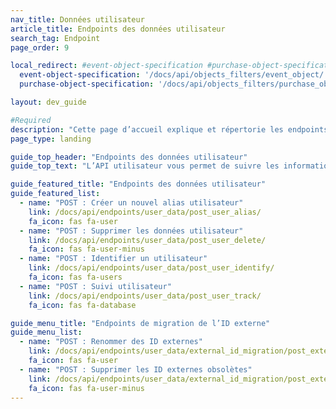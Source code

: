```yaml
---
nav_title: Données utilisateur
article_title: Endpoints des données utilisateur
search_tag: Endpoint
page_order: 9

local_redirect: #event-object-specification #purchase-object-specification
  event-object-specification: '/docs/api/objects_filters/event_object/'
  purchase-object-specification: '/docs/api/objects_filters/purchase_object/'

layout: dev_guide

#Required
description: "Cette page d’accueil explique et répertorie les endpoints Braze de données utilisateur."
page_type: landing

guide_top_header: "Endpoints des données utilisateur"
guide_top_text: "L’API utilisateur vous permet de suivre les informations sur vos utilisateurs en enregistrant des données les concernant qui proviennent de l’extérieur de votre application mobile. Vous pouvez également utiliser cette API pour supprimer des utilisateurs à des fins de test ou autres. <br> <br> Tous les endpoints d’API ont une limite de charge utile de 4 Mo. Les tentatives de publication de données de plus de 4 Mo échoueront avec une entité de demande HTTP 413 trop grande. <br> <br> Les exemples suivants contiennent l’URL https://rest.iad-01.braze.com, mais certains clients devront utiliser une URL d’endpoint différente, par exemple si vous êtes hébergé dans le centre de données européen de Braze ou si vous avez une installation de Braze dédiée. Votre gestionnaire du succès vous informera si vous devez utiliser une URL d’endpoint différente."

guide_featured_title: "Endpoints des données utilisateur"
guide_featured_list:
  - name: "POST : Créer un nouvel alias utilisateur"
    link: /docs/api/endpoints/user_data/post_user_alias/
    fa_icon: fas fa-user
  - name: "POST : Supprimer les données utilisateur"
    link: /docs/api/endpoints/user_data/post_user_delete/
    fa_icon: fas fa-user-minus
  - name: "POST : Identifier un utilisateur"
    link: /docs/api/endpoints/user_data/post_user_identify/
    fa_icon: fas fa-users
  - name: "POST : Suivi utilisateur"
    link: /docs/api/endpoints/user_data/post_user_track/
    fa_icon: fas fa-database

guide_menu_title: "Endpoints de migration de l’ID externe"
guide_menu_list:
  - name: "POST : Renommer des ID externes"
    link: /docs/api/endpoints/user_data/external_id_migration/post_external_ids_rename/
    fa_icon: fas fa-user
  - name: "POST : Supprimer les ID externes obsolètes"
    link: /docs/api/endpoints/user_data/external_id_migration/post_external_ids_remove/
    fa_icon: fas fa-user-minus
---
```


